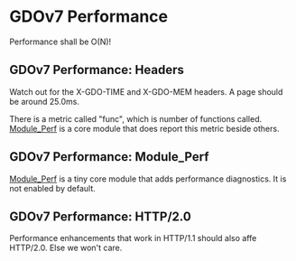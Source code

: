 # GDOv7 Performance

Performance shall be O(N)!


## GDOv7 Performance: Headers

Watch out for the X-GDO-TIME and X-GDO-MEM headers.
A page should be around 25.0ms.

There is a metric called "func", which is number of functions called. [Module_Perf](../GDO/Perf/) is a core module that does report this metric beside others.

## GDOv7 Performance: Module_Perf

[Module_Perf](../GDO/Perf/) is a tiny core module that adds performance diagnostics. It is not enabled by default.


## GDOv7 Performance: HTTP/2.0

Performance enhancements that work in HTTP/1.1 should also affe HTTP/2.0. Else we won't care.
